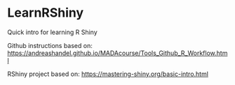 # LearnRShiny
Quick intro for learning R Shiny 

Github instructions based on:
https://andreashandel.github.io/MADAcourse/Tools_Github_R_Workflow.html

RShiny project based on:
https://mastering-shiny.org/basic-intro.html
